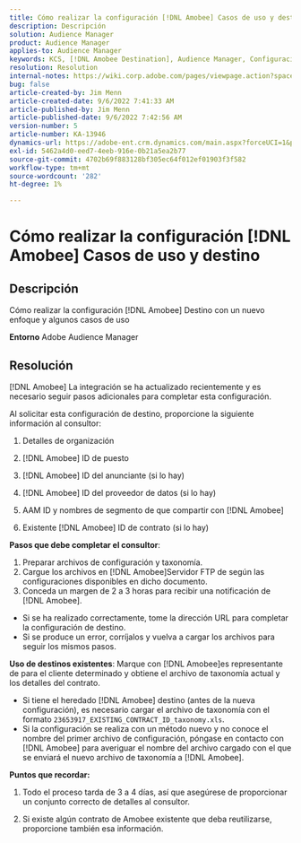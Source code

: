 ```yaml
---
title: Cómo realizar la configuración [!DNL Amobee] Casos de uso y destino
description: Descripción
solution: Audience Manager
product: Audience Manager
applies-to: Audience Manager
keywords: KCS, [!DNL Amobee Destination], Audience Manager, Configuración
resolution: Resolution
internal-notes: https://wiki.corp.adobe.com/pages/viewpage.action?spaceKey=MCPI&title=Turn+Amobee+-+AAM+Destination
bug: false
article-created-by: Jim Menn
article-created-date: 9/6/2022 7:41:33 AM
article-published-by: Jim Menn
article-published-date: 9/6/2022 7:42:56 AM
version-number: 5
article-number: KA-13946
dynamics-url: https://adobe-ent.crm.dynamics.com/main.aspx?forceUCI=1&pagetype=entityrecord&etn=knowledgearticle&id=1aac9553-b72d-ed11-9db1-0022480866ad
exl-id: 5462a4d0-eed7-4eeb-916e-0b21a5ea2b77
source-git-commit: 4702b69f883128bf305ec64f012ef01903f3f582
workflow-type: tm+mt
source-wordcount: '282'
ht-degree: 1%

---
```


# Cómo realizar la configuración [!DNL Amobee] Casos de uso y destino

## Descripción


Cómo realizar la configuración [!DNL Amobee] Destino con un nuevo enfoque y algunos casos de uso

<b>Entorno</b>
Adobe Audience Manager


## Resolución


[!DNL Amobee] La integración se ha actualizado recientemente y es necesario seguir pasos adicionales para completar esta configuración.

Al solicitar esta configuración de destino, proporcione la siguiente información al consultor:

1. Detalles de organización

2. [!DNL Amobee] ID de puesto

3. [!DNL Amobee] ID del anunciante (si lo hay)

4. [!DNL Amobee] ID del proveedor de datos (si lo hay)

5. AAM ID y nombres de segmento de que compartir con [!DNL Amobee]

6. Existente [!DNL Amobee] ID de contrato (si lo hay)

<b>Pasos que debe completar el consultor</b>:

1. Preparar archivos de configuración y taxonomía.
2. Cargue los archivos en [!DNL Amobee]Servidor FTP de según las configuraciones disponibles en dicho documento.
3. Conceda un margen de 2 a 3 horas para recibir una notificación de [!DNL Amobee].


- Si se ha realizado correctamente, tome la dirección URL para completar la configuración de destino.
- Si se produce un error, corríjalos y vuelva a cargar los archivos para seguir los mismos pasos.


<b>Uso de destinos existentes</b>: Marque con [!DNL Amobee]es representante de para el cliente determinado y obtiene el archivo de taxonomía actual y los detalles del contrato.

- Si tiene el heredado [!DNL Amobee] destino (antes de la nueva configuración), es necesario cargar el archivo de taxonomía con el formato `23653917_EXISTING_CONTRACT_ID_taxonomy.xls`.
- Si la configuración se realiza con un método nuevo y no conoce el nombre del primer archivo de configuración, póngase en contacto con [!DNL Amobee] para averiguar el nombre del archivo cargado con el que se enviará el nuevo archivo de taxonomía a [!DNL Amobee].


<b>Puntos que recordar:</b>

1. Todo el proceso tarda de 3 a 4 días, así que asegúrese de proporcionar un conjunto correcto de detalles al consultor.

2. Si existe algún contrato de Amobee existente que deba reutilizarse, proporcione también esa información.

